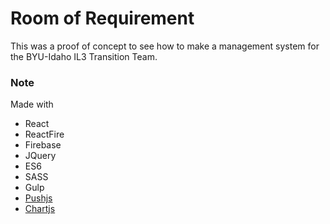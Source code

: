 # Room of Requirement

This was a proof of concept to see how to make a management system for the BYU-Idaho IL3 Transition Team. 

### Note

Made with

* React
* ReactFire
* Firebase
* JQuery
* ES6
* SASS
* Gulp
* [Pushjs](https://github.com/Nickersoft/push.js)
* [Chartjs](https://github.com/chartjs/Chart.js)
